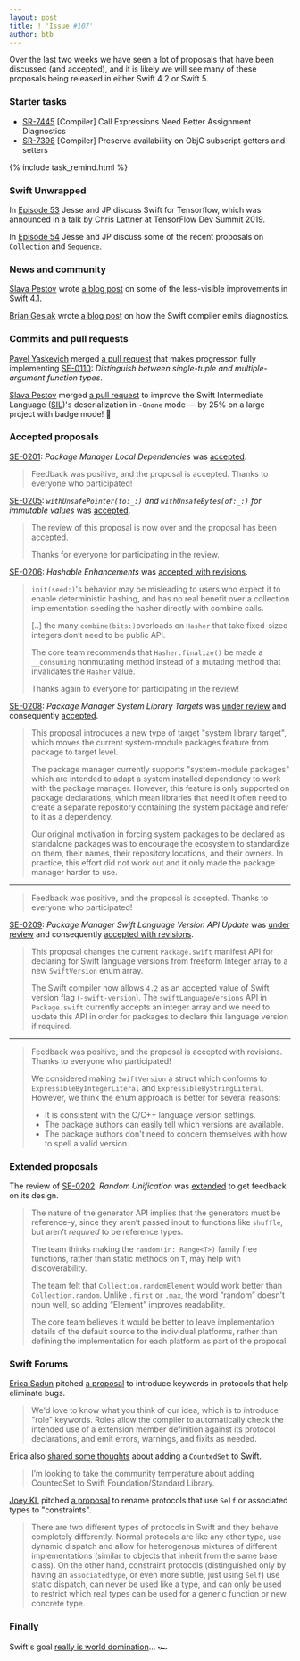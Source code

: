 ```yaml
---
layout: post
title: ! 'Issue #107'
author: btb
---
```


Over the last two weeks we have seen a lot of proposals that have been discussed (and accepted), and it is likely we will see many of these proposals being released in either Swift 4.2 or Swift 5.

<!--excerpt-->

### Starter tasks

- [SR-7445](https://bugs.swift.org/browse/SR-7445) [Compiler] Call Expressions Need Better Assignment Diagnostics
- [SR-7398](https://bugs.swift.org/browse/SR-7398) [Compiler] Preserve availability on ObjC subscript getters and setters

{% include task_remind.html %}

### Swift Unwrapped

In [Episode 53](https://spec.fm/podcasts/swift-unwrapped/130955) Jesse and JP discuss Swift for Tensorflow, which was announced in a talk by Chris Lattner at TensorFlow Dev Summit 2019.

In [Episode 54](https://spec.fm/podcasts/swift-unwrapped/130967) Jesse and JP discuss some of the recent proposals on `Collection` and `Sequence`.

### News and community

[Slava Pestov](https://twitter.com/slava_pestov) wrote [a blog post](https://medium.com/@slavapestov/behind-the-scenes-improvements-in-swift-4-1-269dd56e30c2) on some of the less-visible improvements in Swift 4.1.

[Brian Gesiak](https://twitter.com/modocache) wrote [a blog post](https://modocache.io/swift-compiler-diagnostics-part-1) on how the Swift compiler emits diagnostics.

### Commits and pull requests

[Pavel Yaskevich](https://github.com/xedin) merged [a pull request](https://github.com/apple/swift/pull/15843) that makes progresson fully implementing [SE-0110](https://github.com/apple/swift-evolution/blob/master/proposals/0110-distingish-single-tuple-arg.md): *Distinguish between	single-tuple and multiple-argument function types*.

[Slava Pestov](https://twitter.com/slava_pestov) merged [a pull request](https://github.com/apple/swift/pull/15894) to improve the Swift Intermediate Language ([SIL](https://github.com/apple/swift/blob/master/docs/SIL.rst))'s deserialization in `-Onone` mode — by 25% on a large project with badge mode! 👏

### Accepted proposals

[SE-0201](https://github.com/apple/swift-evolution/blob/master/proposals/0201-package-manager-local-dependencies.md): *Package Manager Local Dependencies* was [accepted](https://forums.swift.org/t/se-0201-package-manager-local-dependencies/11286/17).

> Feedback was positive, and the proposal is accepted. Thanks to everyone who participated!

[SE-0205](https://github.com/apple/swift-evolution/blob/master/proposals/0205-withUnsafePointer-for-lets.md): *`withUnsafePointer(to:_:)` and `withUnsafeBytes(of:_:)` for immutable values* was [accepted](https://forums.swift.org/t/accepted-se-0205-withunsafepointer-to-and-withunsafebytes-of-for-immutable-values/11966).

> The review of this proposal is now over and the proposal has been accepted.
>
> Thanks for everyone for participating in the review.

[SE-0206](https://github.com/apple/swift-evolution/blob/master/proposals/0206-hashable-enhancements.md): *Hashable Enhancements* was [accepted with revisions](https://forums.swift.org/t/accepted-se-0206-hashable-enhancements/11675/115).

> `init(seed:)`'s behavior may be misleading to users who expect it to enable deterministic hashing, and has no real benefit over a collection implementation seeding the hasher directly with combine calls.
>
> [..] the many `combine(bits:)`overloads on `Hasher` that take fixed-sized integers don’t need to be public API.
>
> The core team recommends that `Hasher.finalize()` be made a `__consuming` nonmutating method instead of a mutating method that invalidates the `Hasher` value.
> 
> Thanks again to everyone for participating in the review!

[SE-0208](https://github.com/apple/swift-evolution/blob/master/proposals/0208-package-manager-system-library-targets.md): *Package Manager System Library Targets* was [under review](https://forums.swift.org/t/se-0208-package-manager-system-library-targets/11735) and consequently [accepted](https://forums.swift.org/t/se-0208-package-manager-system-library-targets/11735/16).

> This proposal introduces a new type of target "system library target", which moves the current system-module packages feature from package to target level.
>
> The package manager currently supports "system-module packages" which are intended to adapt a system installed dependency to work with the package manager. However, this feature is only supported on package declarations, which mean libraries that need it often need to create a separate repository containing the system package and refer to it as a dependency.
>
> Our original motivation in forcing system packages to be declared as standalone packages was to encourage the ecosystem to standardize on them, their names, their repository locations, and their owners. In practice, this effort did not work out and it only made the package manager harder to use.

---

> Feedback was positive, and the proposal is accepted. Thanks to everyone who participated!

[SE-0209](https://github.com/apple/swift-evolution/blob/master/proposals/0209-package-manager-swift-lang-version-update.md): *Package Manager Swift Language Version API Update* was [under review](https://forums.swift.org/t/se-0209-package-manager-swift-language-version-api-update/11815) and consequently [accepted with revisions](https://forums.swift.org/t/accepted-se-0209-package-manager-swift-language-version-api-update/11962).

> This proposal changes the current `Package.swift` manifest API for declaring for Swift language versions from freeform Integer array to a new `SwiftVersion` enum array.
>
> The Swift compiler now allows `4.2` as an accepted value of Swift version flag (`-swift-version`). The `swiftLanguageVersions` API in `Package.swift` currently accepts an integer array and we need to update this API in order for packages to declare this language version if required.

---

> Feedback was positive, and the proposal is accepted with revisions. Thanks to everyone who participated!
>
> We considered making `SwiftVersion` a struct which conforms to `ExpressibleByIntegerLiteral` and `ExpressibleByStringLiteral`. However, we think the enum approach is better for several reasons:
>
> - It is consistent with the C/C++ language version settings.
> - The package authors can easily tell which versions are available.
> - The package authors don't need to concern themselves with how to spell a valid version.

### Extended proposals

The review of [SE-0202](https://github.com/apple/swift-evolution/blob/master/proposals/0202-random-unification.md): *Random Unification* was [extended](https://forums.swift.org/t/se-0202-random-unification/11313/149) to get feedback on its design.

> The nature of the generator API implies that the generators must be reference-y, since they aren’t passed inout to functions like `shuffle`, but aren’t *required* to be reference types.
>
> The team thinks making the `random(in: Range<T>)` family free functions, rather than static methods on `T`, may help with discoverability.
>
> The team felt that `Collection.randomElement` would work better than `Collection.random`. Unlike `.first` or `.max`, the word “random” doesn’t noun well, so adding “Element” improves readability.
>
> The core team believes it would be better to leave implementation details of the default source to the individual platforms, rather than defining the implementation for each platform as part of the proposal.

### Swift Forums

[Erica Sadun](http://twitter.com/ericasadun/status/970754573609484288) pitched [a proposal](https://forums.swift.org/t/introducing-role-keywords-to-reduce-hard-to-find-bugs/6113) to introduce keywords in protocols that help eliminate bugs.

> We'd love to know what you think of our idea, which is to introduce "role" keywords. Roles allow the compiler to automatically check the intended use of a extension member definition against its protocol declarations, and emit errors, warnings, and fixits as needed.

Erica also [shared some thoughts](https://forums.swift.org/t/rfd-countedset/11792) about adding a `CountedSet` to Swift.

> I’m looking to take the community temperature about adding CountedSet to Swift Foundation/Standard Library.

[Joey KL](https://github.com/JoeyKL) pitched [a proposal](https://forums.swift.org/t/rename-protocols-that-use-self-or-associated-types-to-constraints-and-declare-them-as-such/11944) to rename protocols that use `Self` or associated types to "constraints".

> There are two different types of protocols in Swift and they behave completely differently. Normal protocols are like any other type, use dynamic dispatch and allow for heterogenous mixtures of different implementations (similar to objects that inherit from the same base class). On the other hand, constraint protocols (distinguished only by having an `associatedtype`, or even more subtle, just using `Self`) use static dispatch, can never be used like a type, and can only be used to restrict which real types can be used for a generic function or new concrete type.

### Finally

Swift's goal [really is world domination](https://twitter.com/Javi/status/985563399533686786)... 🏎